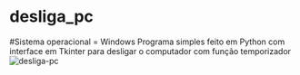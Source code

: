 # desliga_pc
#Sistema operacional = Windows 
Programa simples feito em Python com interface em Tkinter para desligar o computador  com função temporizador
![desliga-pc](https://user-images.githubusercontent.com/52266505/122650559-0e9d4c80-d10a-11eb-911d-1f19c14b8e6a.PNG)
